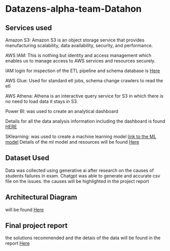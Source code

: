 # Datazens-alpha-team-Datahon


## Services used
Amazon S3: Amazon S3 is an object storage service that provides manufacturing scalability, data availability, security, and performance.

AWS IAM: This is nothing but identity and access management which enables us to manage access to AWS services and resources securely.

IAM login for inspection of the ETL pipeline and schema database is [Here](https://github.com/iambigdan/Datazens-alpha-team-Datathon/blob/main/aws%20resources%20for%20data%20engineering/datazens_alpha_IAM_user_login.csv)

AWS Glue: Used for standard etl jobs, schema change crawlers to read the etl

AWS Athena: Athena is an interactive query service for S3 in which there is no need to load data it stays in S3.

Power BI: was used to create an analytical dashboard 

Details for all the data analysis information including the dashboard is found [HERE](https://github.com/iambigdan/Datazens-alpha-team-Datathon/tree/main/dashboard%20and%20data%20analysis)

SKlearning: was used to create a machine learning model [link to the ML model](https://github.com/iambigdan/Datazens-alpha-team-Datathon/blob/main/aws%20resources%20for%20data%20engineering/datazens_alpha_IAM_user_login.csv)
Details of the ml model and resources will be found [Here](https://github.com/iambigdan/Datazens-alpha-team-Datathon/tree/main/predictive%20model%20resources)
## Dataset Used

Data was collected using generative ai after research on the causes of students failures in exam. Chatgpt was able to generate and accurate csv file on the issues. the causes will be highlighted in the project report

## Architectural Diagram
will be found [Here](https://github.com/iambigdan/Datazens-alpha-team-Datathon/blob/main/studentdata_archiectural_diagram.jpg)
## Final project report
the solutions recommended and the detais of the data will be found in the report [Here](https://github.com/iambigdan/Datazens-alpha-team-Datathon/blob/main/Project%20Report.docx)

